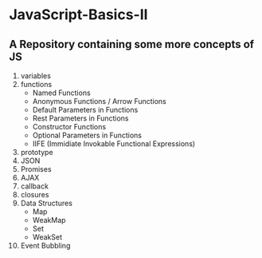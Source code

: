 # JavaScript-Basics-II
A Repository containing some more concepts of JS
-------------------------------------------------

1. variables
2. functions
   	* Named Functions
	* Anonymous Functions / Arrow Functions
	* Default Parameters in Functions
	* Rest Parameters in Functions
	* Constructor Functions
	* Optional Parameters in Functions
	* IIFE (Immidiate Invokable Functional Expressions)
3. prototype
4. JSON
5. Promises
6. AJAX
7. callback
8. closures
9. Data Structures
	* Map
	* WeakMap
	* Set
	* WeakSet
10. Event Bubbling
